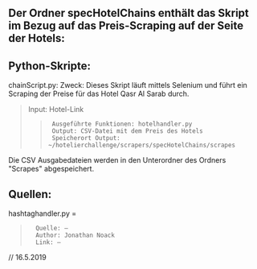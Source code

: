 ## Der Ordner specHotelChains enthält das Skript im Bezug auf das Preis-Scraping auf der Seite der Hotels:

## Python-Skripte:
chainScript.py:
Zweck: Dieses Skript läuft mittels Selenium und führt ein Scraping der Preise für das Hotel Qasr Al Sarab durch.
>	Input: Hotel-Link
>>		Ausgeführte Funktionen: hotelhandler.py
>>		Output: CSV-Datei mit dem Preis des Hotels
>>		Speicherort Output: ~/hotelierchallenge/scrapers/specHotelChains/scrapes


Die CSV Ausgabedateien werden in den Unterordner des Ordners "Scrapes" abgespeichert.

## Quellen:
hashtaghandler.py =
>		Quelle: –
>		Author: Jonathan Noack
>		Link: –

// 16.5.2019
